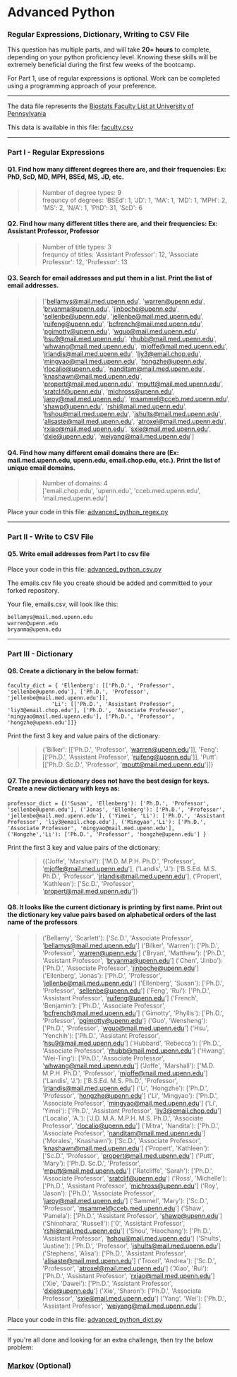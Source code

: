 # Advanced Python    

### Regular Expressions, Dictionary, Writing to CSV File  

This question has multiple parts, and will take **20+ hours** to complete, depending on your python proficiency level.  Knowing these skills will be extremely beneficial during the first few weeks of the bootcamp.

For Part 1, use of regular expressions is optional.  Work can be completed using a programming approach of your preference. 

---

The data file represents the [Biostats Faculty List at University of Pennsylvania](http://www.med.upenn.edu/cceb/biostat/faculty.shtml)

This data is available in this file:  [faculty.csv](python/faculty.csv)

--- 

### Part I - Regular Expressions  


#### Q1. Find how many different degrees there are, and their frequencies: Ex:  PhD, ScD, MD, MPH, BSEd, MS, JD, etc.

>> Number of degree types: 9  
frequncy of degrees: 
         'BSEd': 1,
         'JD': 1,
         'MA': 1,
         'MD': 1,
         'MPH': 2,
         'MS': 2,
         'N/A': 1,
         'PhD': 31,
         'ScD': 6


#### Q2. Find how many different titles there are, and their frequencies:  Ex:  Assistant Professor, Professor

>> Number of title types: 3  
frequncy of titles: 'Assistant Professor': 12,
         'Associate Professor': 12,
         'Professor': 13  


#### Q3. Search for email addresses and put them in a list.  Print the list of email addresses.

>> ['bellamys@mail.med.upenn.edu',
 'warren@upenn.edu',
 'bryanma@upenn.edu',
 'jinboche@upenn.edu',
 'sellenbe@upenn.edu',
 'jellenbe@mail.med.upenn.edu',
 'ruifeng@upenn.edu',
 'bcfrench@mail.med.upenn.edu',
 'pgimotty@upenn.edu',
 'wguo@mail.med.upenn.edu',
 'hsu9@mail.med.upenn.edu',
 'rhubb@mail.med.upenn.edu',
 'whwang@mail.med.upenn.edu',
 'mjoffe@mail.med.upenn.edu',
 'jrlandis@mail.med.upenn.edu',
 'liy3@email.chop.edu',
 'mingyao@mail.med.upenn.edu',
 'hongzhe@upenn.edu',
 'rlocalio@upenn.edu',
 'nanditam@mail.med.upenn.edu',
 'knashawn@mail.med.upenn.edu',
 'propert@mail.med.upenn.edu',
 'mputt@mail.med.upenn.edu',
 'sratclif@upenn.edu',
 'michross@upenn.edu',
 'jaroy@mail.med.upenn.edu',
 'msammel@cceb.med.upenn.edu',
 'shawp@upenn.edu',
 'rshi@mail.med.upenn.edu',
 'hshou@mail.med.upenn.edu',
 'jshults@mail.med.upenn.edu',
 'alisaste@mail.med.upenn.edu',
 'atroxel@mail.med.upenn.edu',
 'rxiao@mail.med.upenn.edu',
 'sxie@mail.med.upenn.edu',
 'dxie@upenn.edu',
 'weiyang@mail.med.upenn.edu']


#### Q4. Find how many different email domains there are (Ex:  mail.med.upenn.edu, upenn.edu, email.chop.edu, etc.).  Print the list of unique email domains.

>> Number of domains: 4  
['email.chop.edu', 'upenn.edu', 'cceb.med.upenn.edu', 'mail.med.upenn.edu'] 

Place your code in this file: [advanced_python_regex.py](python/advanced_python_regex.py)

---

### Part II - Write to CSV File

#### Q5.  Write email addresses from Part I to csv file

Place your code in this file: [advanced_python_csv.py](python/advanced_python_csv.py)

The emails.csv file you create should be added and committed to your forked repository.

Your file, emails.csv, will look like this:
```
bellamys@mail.med.upenn.edu
warren@upenn.edu
bryanma@upenn.edu
```

---

### Part III - Dictionary

#### Q6.  Create a dictionary in the below format:
```
faculty_dict = { 'Ellenberg': [['Ph.D.', 'Professor', 'sellenbe@upenn.edu'], ['Ph.D.', 'Professor', 'jellenbe@mail.med.upenn.edu']],
              'Li': [['Ph.D.', 'Assistant Professor', 'liy3@email.chop.edu'], ['Ph.D.', 'Associate Professor', 'mingyao@mail.med.upenn.edu'], ['Ph.D.', 'Professor', 'hongzhe@upenn.edu']]}
```
Print the first 3 key and value pairs of the dictionary:

>> {'Bilker': [['Ph.D.', 'Professor', 'warren@upenn.edu']],
 'Feng': [['Ph.D.', 'Assistant Professor', 'ruifeng@upenn.edu']],
 'Putt': [['Ph.D. Sc.D.', 'Professor', 'mputt@mail.med.upenn.edu']]}

#### Q7.  The previous dictionary does not have the best design for keys.  Create a new dictionary with keys as:

```
professor_dict = {('Susan', 'Ellenberg'): ['Ph.D.', 'Professor', 'sellenbe@upenn.edu'], ('Jonas', 'Ellenberg'): ['Ph.D.', 'Professor', 'jellenbe@mail.med.upenn.edu'], ('Yimei', 'Li'): ['Ph.D.', 'Assistant Professor', 'liy3@email.chop.edu'], ('Mingyao','Li'): ['Ph.D.', 'Associate Professor', 'mingyao@mail.med.upenn.edu'], ('Hongzhe','Li'): ['Ph.D.', 'Professor', 'hongzhe@upenn.edu'] }
```

Print the first 3 key and value pairs of the dictionary:

>> {('Joffe', 'Marshall'): ['M.D. M.P.H. Ph.D.',
  'Professor',
  'mjoffe@mail.med.upenn.edu'],
 ('Landis', 'J.'): ['B.S.Ed. M.S. Ph.D.',
  'Professor',
  'jrlandis@mail.med.upenn.edu'],
 ('Propert', 'Kathleen'): ['Sc.D.', 'Professor', 'propert@mail.med.upenn.edu']}

#### Q8.  It looks like the current dictionary is printing by first name.  Print out the dictionary key value pairs based on alphabetical orders of the last name of the professors

>> ('Bellamy', 'Scarlett'): ['Sc.D.', 'Associate Professor', 'bellamys@mail.med.upenn.edu']
('Bilker', 'Warren'): ['Ph.D.', 'Professor', 'warren@upenn.edu']
('Bryan', 'Matthew'): ['Ph.D.', 'Assistant Professor', 'bryanma@upenn.edu']
('Chen', 'Jinbo'): ['Ph.D.', 'Associate Professor', 'jinboche@upenn.edu']
('Ellenberg', 'Jonas'): ['Ph.D.', 'Professor', 'jellenbe@mail.med.upenn.edu']
('Ellenberg', 'Susan'): ['Ph.D.', 'Professor', 'sellenbe@upenn.edu']
('Feng', 'Rui'): ['Ph.D.', 'Assistant Professor', 'ruifeng@upenn.edu']
('French', 'Benjamin'): ['Ph.D.', 'Associate Professor', 'bcfrench@mail.med.upenn.edu']
('Gimotty', 'Phyllis'): ['Ph.D.', 'Professor', 'pgimotty@upenn.edu']
('Guo', 'Wensheng'): ['Ph.D.', 'Professor', 'wguo@mail.med.upenn.edu']
('Hsu', 'Yenchih'): ['Ph.D.', 'Assistant Professor', 'hsu9@mail.med.upenn.edu']
('Hubbard', 'Rebecca'): ['Ph.D.', 'Associate Professor', 'rhubb@mail.med.upenn.edu']
('Hwang', 'Wei-Ting'): ['Ph.D.', 'Associate Professor', 'whwang@mail.med.upenn.edu']
('Joffe', 'Marshall'): ['M.D. M.P.H. Ph.D.', 'Professor', 'mjoffe@mail.med.upenn.edu']
('Landis', 'J.'): ['B.S.Ed. M.S. Ph.D.', 'Professor', 'jrlandis@mail.med.upenn.edu']
('Li', 'Hongzhe'): ['Ph.D.', 'Professor', 'hongzhe@upenn.edu']
('Li', 'Mingyao'): ['Ph.D.', 'Associate Professor', 'mingyao@mail.med.upenn.edu']
('Li', 'Yimei'): ['Ph.D.', 'Assistant Professor', 'liy3@email.chop.edu']
('Localio', 'A.'): ['J.D. M.A. M.P.H. M.S. Ph.D.', 'Associate Professor', 'rlocalio@upenn.edu']
('Mitra', 'Nandita'): ['Ph.D.', 'Associate Professor', 'nanditam@mail.med.upenn.edu']
('Morales', 'Knashawn'): ['Sc.D.', 'Associate Professor', 'knashawn@mail.med.upenn.edu']
('Propert', 'Kathleen'): ['Sc.D.', 'Professor', 'propert@mail.med.upenn.edu']
('Putt', 'Mary'): ['Ph.D. Sc.D.', 'Professor', 'mputt@mail.med.upenn.edu']
('Ratcliffe', 'Sarah'): ['Ph.D.', 'Associate Professor', 'sratclif@upenn.edu']
('Ross', 'Michelle'): ['Ph.D.', 'Assistant Professor', 'michross@upenn.edu']
('Roy', 'Jason'): ['Ph.D.', 'Associate Professor', 'jaroy@mail.med.upenn.edu']
('Sammel', 'Mary'): ['Sc.D.', 'Professor', 'msammel@cceb.med.upenn.edu']
('Shaw', 'Pamela'): ['Ph.D.', 'Assistant Professor', 'shawp@upenn.edu']
('Shinohara', 'Russell'): ['0', 'Assistant Professor', 'rshi@mail.med.upenn.edu']
('Shou', 'Haochang'): ['Ph.D.', 'Assistant Professor', 'hshou@mail.med.upenn.edu']
('Shults', 'Justine'): ['Ph.D.', 'Professor', 'jshults@mail.med.upenn.edu']
('Stephens', 'Alisa'): ['Ph.D.', 'Assistant Professor', 'alisaste@mail.med.upenn.edu']
('Troxel', 'Andrea'): ['Sc.D.', 'Professor', 'atroxel@mail.med.upenn.edu']
('Xiao', 'Rui'): ['Ph.D.', 'Assistant Professor', 'rxiao@mail.med.upenn.edu']
('Xie', 'Dawei'): ['Ph.D.', 'Assistant Professor', 'dxie@upenn.edu']
('Xie', 'Sharon'): ['Ph.D.', 'Associate Professor', 'sxie@mail.med.upenn.edu']
('Yang', 'Wei'): ['Ph.D.', 'Assistant Professor', 'weiyang@mail.med.upenn.edu']  

Place your code in this file: [advanced_python_dict.py](python/advanced_python_dict.py)

--- 

If you're all done and looking for an extra challenge, then try the below problem:  

### [Markov](python/markov.py) (Optional)

